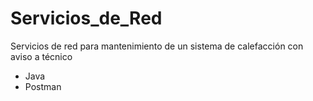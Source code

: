# Servicios_de_Red
Servicios de red para mantenimiento de un sistema de calefacción con aviso a técnico
- Java
- Postman
